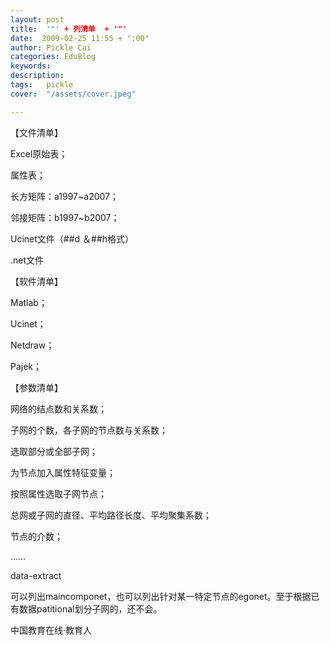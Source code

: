 ```yaml
---
layout: post  
title:  '"' + 列清单  + '"'
date:  2009-02-25 11:55 + ":00" 
author: Pickle Cai  
categories: EduBlog  
keywords: 
description:   
tags:	pickle   
cover:  "/assets/cover.jpeg"  

---  
```

    
【文件清单】





Excel原始表； 

属性表； 

长方矩阵：a1997~a2007； 

邻接矩阵：b1997~b2007； 

Ucinet文件（##d ＆##h格式） 

.net文件

【软件清单】





Matlab； 

Ucinet； 

Netdraw； 

Pajek；

【参数清单】





网络的结点数和关系数； 

子网的个数，各子网的节点数与关系数； 

选取部分或全部子网； 

为节点加入属性特征变量； 

按照属性选取子网节点； 

总网或子网的直径、平均路径长度、平均聚集系数； 

节点的介数； 

……

data-extract



可以列出maincomponet，也可以列出针对某一特定节点的egonet。至于根据已有数据patitional划分子网的，还不会。



		    
 中国教育在线·教育人

